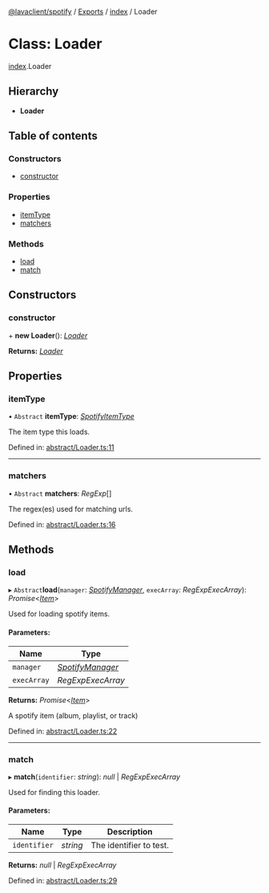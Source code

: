 [@lavaclient/spotify](../README.md) / [Exports](../modules.md) / [index](../modules/index.md) / Loader

# Class: Loader

[index](../modules/index.md).Loader

## Hierarchy

* **Loader**

## Table of contents

### Constructors

- [constructor](index.loader.md#constructor)

### Properties

- [itemType](index.loader.md#itemtype)
- [matchers](index.loader.md#matchers)

### Methods

- [load](index.loader.md#load)
- [match](index.loader.md#match)

## Constructors

### constructor

\+ **new Loader**(): [*Loader*](abstract/loader.loader.md)

**Returns:** [*Loader*](abstract/loader.loader.md)

## Properties

### itemType

• `Abstract` **itemType**: [*SpotifyItemType*](../modules/abstract_spotifyitem.md#spotifyitemtype)

The item type this loads.

Defined in: [abstract/Loader.ts:11](https://github.com/Lavaclient/plugins/blob/09b0c37/packages/spotify/src/abstract/Loader.ts#L11)

___

### matchers

• `Abstract` **matchers**: *RegExp*[]

The regex(es) used for matching urls.

Defined in: [abstract/Loader.ts:16](https://github.com/Lavaclient/plugins/blob/09b0c37/packages/spotify/src/abstract/Loader.ts#L16)

## Methods

### load

▸ `Abstract`**load**(`manager`: [*SpotifyManager*](spotifymanager.spotifymanager-1.md), `execArray`: *RegExpExecArray*): *Promise*<[*Item*](../modules/abstract_loader.md#item)\>

Used for loading spotify items.

#### Parameters:

Name | Type |
------ | ------ |
`manager` | [*SpotifyManager*](spotifymanager.spotifymanager-1.md) |
`execArray` | *RegExpExecArray* |

**Returns:** *Promise*<[*Item*](../modules/abstract_loader.md#item)\>

A spotify item (album, playlist, or track)

Defined in: [abstract/Loader.ts:22](https://github.com/Lavaclient/plugins/blob/09b0c37/packages/spotify/src/abstract/Loader.ts#L22)

___

### match

▸ **match**(`identifier`: *string*): *null* \| *RegExpExecArray*

Used for finding this loader.

#### Parameters:

Name | Type | Description |
------ | ------ | ------ |
`identifier` | *string* | The identifier to test.    |

**Returns:** *null* \| *RegExpExecArray*

Defined in: [abstract/Loader.ts:29](https://github.com/Lavaclient/plugins/blob/09b0c37/packages/spotify/src/abstract/Loader.ts#L29)

